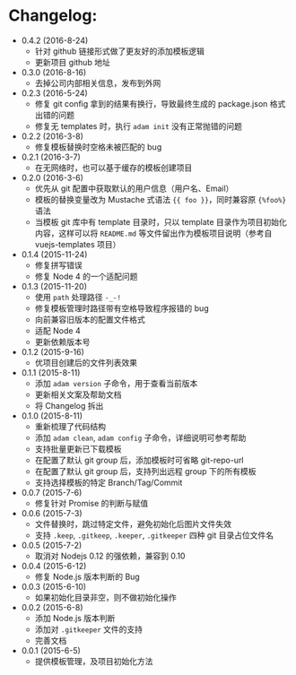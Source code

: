 # Changelog:

+ 0.4.2 (2016-8-24)
    - 针对 github 链接形式做了更友好的添加模板逻辑
    - 更新项目 github 地址
+ 0.3.0 (2016-8-16)
    - 去掉公司内部相关信息，发布到外网
+ 0.2.3 (2016-5-24)
    - 修复 git config 拿到的结果有换行，导致最终生成的 package.json 格式出错的问题
    - 修复无 templates 时，执行 `adam init` 没有正常抛错的问题
+ 0.2.2 (2016-3-8)
    - 修复模板替换时空格未被匹配的 bug
+ 0.2.1 (2016-3-7)
    - 在无网络时，也可以基于缓存的模板创建项目
+ 0.2.0 (2016-3-6)
    - 优先从 git 配置中获取默认的用户信息（用户名、Email）
    - 模板的替换变量改为 Mustache 式语法 `{{ foo }}`，同时兼容原 `{%foo%}` 语法
    - 当模板 git 库中有 template 目录时，只以 template 目录作为项目初始化内容，这样可以将 `README.md` 等文件留出作为模板项目说明（参考自 vuejs-templates 项目）
+ 0.1.4 (2015-11-24)
    - 修复拼写错误
    - 修复 Node 4 的一个适配问题
+ 0.1.3 (2015-11-20)
    - 使用 `path` 处理路径 `-_-!`
    - 修复模板管理时路径带有空格导致程序报错的 bug
    - 向前兼容旧版本的配置文件格式
    - 适配 Node 4
    - 更新依赖版本号
+ 0.1.2 (2015-9-16)
    - 优项目创建后的文件列表效果
+ 0.1.1 (2015-8-11)
    - 添加 `adam version` 子命令，用于查看当前版本
    - 更新相关文案及帮助文档
    - 将 Changelog 拆出
+ 0.1.0 (2015-8-11)
    - 重新梳理了代码结构
    - 添加 `adam clean`, `adam config` 子命令，详细说明可参考帮助
    - 支持批量更新已下载模板
    - 在配置了默认 git group 后，添加模板时可省略 git-repo-url
    - 在配置了默认 git group 后，支持列出远程 group 下的所有模板
    - 支持选择模板的特定 Branch/Tag/Commit
+ 0.0.7 (2015-7-6)
    - 修复针对 Promise 的判断与赋值
+ 0.0.6 (2015-7-3)
    - 文件替换时，跳过特定文件，避免初始化后图片文件失效
    - 支持 `.keep`, `.gitkeep`, `.keeper`, `.gitkeeper` 四种 git 目录占位文件名
+ 0.0.5 (2015-7-2)
    - 取消对 Nodejs 0.12 的强依赖，兼容到 0.10
+ 0.0.4 (2015-6-12)
    - 修复 Node.js 版本判断的 Bug
+ 0.0.3 (2015-6-10)
    - 如果初始化目录非空，则不做初始化操作
+ 0.0.2 (2015-6-8)
    - 添加 Node.js 版本判断
    - 添加对 `.gitkeeper` 文件的支持
    - 完善文档
+ 0.0.1 (2015-6-5)
    - 提供模板管理，及项目初始化方法
